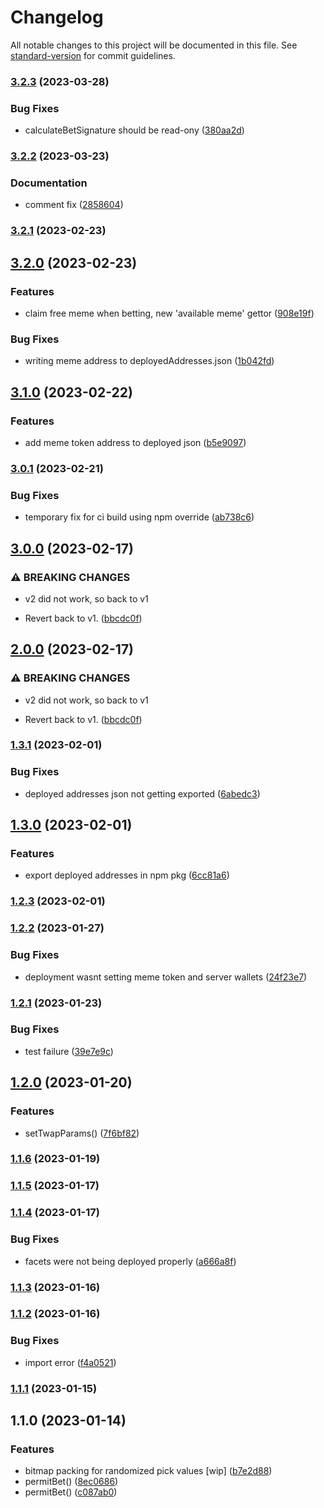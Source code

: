 # Changelog

All notable changes to this project will be documented in this file. See [standard-version](https://github.com/conventional-changelog/standard-version) for commit guidelines.

### [3.2.3](https://github.com/DegenFighter/contracts/compare/v3.2.2...v3.2.3) (2023-03-28)


### Bug Fixes

* calculateBetSignature should be read-ony ([380aa2d](https://github.com/DegenFighter/contracts/commit/380aa2db2b57b0c17655c55796d12fccdea45bbb))

### [3.2.2](https://github.com/DegenFighter/contracts/compare/v3.2.1...v3.2.2) (2023-03-23)


### Documentation

* comment fix ([2858604](https://github.com/DegenFighter/contracts/commit/28586041edba497956140316845074b5203f0aec))

### [3.2.1](https://github.com/DegenFighter/contracts/compare/v3.2.0...v3.2.1) (2023-02-23)

## [3.2.0](https://github.com/DegenFighter/contracts/compare/v3.1.0...v3.2.0) (2023-02-23)


### Features

* claim free meme when betting, new 'available meme' gettor ([908e19f](https://github.com/DegenFighter/contracts/commit/908e19fb28a69fa9b846ecec24820fff7d614a86))


### Bug Fixes

* writing meme address to deployedAddresses.json ([1b042fd](https://github.com/DegenFighter/contracts/commit/1b042fdaf4816c4b5808f0d6f50e6652f14fab95))

## [3.1.0](https://github.com/DegenFighter/contracts/compare/v3.0.1...v3.1.0) (2023-02-22)


### Features

* add meme token address to deployed json ([b5e9097](https://github.com/DegenFighter/contracts/commit/b5e9097c6220f2da32f0bbe546121da3dd458ddc))

### [3.0.1](https://github.com/DegenFighter/contracts/compare/v3.0.0...v3.0.1) (2023-02-21)


### Bug Fixes

* temporary fix for ci build using npm override ([ab738c6](https://github.com/DegenFighter/contracts/commit/ab738c6d76b8f1b73e1e6e3326d8e8234759e1f9))

## [3.0.0](https://github.com/DegenFighter/contracts/compare/v2.0.1...v3.0.0) (2023-02-17)


### ⚠ BREAKING CHANGES

* v2 did not work, so back to v1

* Revert back to v1. ([bbcdc0f](https://github.com/DegenFighter/contracts/commit/bbcdc0fb8aca06b9bdf5c68d5ec840d5e4df25ad))

## [2.0.0](https://github.com/DegenFighter/contracts/compare/v2.0.1...v2.0.0) (2023-02-17)


### ⚠ BREAKING CHANGES

* v2 did not work, so back to v1

* Revert back to v1. ([bbcdc0f](https://github.com/DegenFighter/contracts/commit/bbcdc0fb8aca06b9bdf5c68d5ec840d5e4df25ad))

### [1.3.1](https://github.com/DegenFighter/contracts/compare/v1.3.0...v1.3.1) (2023-02-01)


### Bug Fixes

* deployed addresses json not getting exported ([6abedc3](https://github.com/DegenFighter/contracts/commit/6abedc35da85d2dc96565bb580c817f2e83b475b))

## [1.3.0](https://github.com/DegenFighter/contracts/compare/v1.2.3...v1.3.0) (2023-02-01)


### Features

* export deployed addresses in npm pkg ([6cc81a6](https://github.com/DegenFighter/contracts/commit/6cc81a6fb7addfa1f5fd71980c8cce27548e8970))

### [1.2.3](https://github.com/DegenFighter/contracts/compare/v1.2.2...v1.2.3) (2023-02-01)

### [1.2.2](https://github.com/DegenFighter/contracts/compare/v1.2.1...v1.2.2) (2023-01-27)


### Bug Fixes

* deployment wasnt setting meme token and server wallets ([24f23e7](https://github.com/DegenFighter/contracts/commit/24f23e7d3ee5a852bfef47b0c3fbaf0001d19257))

### [1.2.1](https://github.com/DegenFighter/contracts/compare/v1.2.0...v1.2.1) (2023-01-23)


### Bug Fixes

* test failure ([39e7e9c](https://github.com/DegenFighter/contracts/commit/39e7e9c9920169c1d799c63e60eb2dd91680fbeb))

## [1.2.0](https://github.com/DegenFighter/contracts/compare/v1.1.6...v1.2.0) (2023-01-20)


### Features

* setTwapParams() ([7f6bf82](https://github.com/DegenFighter/contracts/commit/7f6bf8250515216ebd56ac386c6c483252c71ca2))

### [1.1.6](https://github.com/DegenFighter/contracts/compare/v1.1.5...v1.1.6) (2023-01-19)

### [1.1.5](https://github.com/DegenFighter/contracts/compare/v1.1.4...v1.1.5) (2023-01-17)

### [1.1.4](https://github.com/DegenFighter/contracts/compare/v1.1.3...v1.1.4) (2023-01-17)


### Bug Fixes

* facets were not being deployed properly ([a666a8f](https://github.com/DegenFighter/contracts/commit/a666a8f3bd93b2d7b07a3db6c84241509a5a0154))

### [1.1.3](https://github.com/DegenFighter/contracts/compare/v1.1.2...v1.1.3) (2023-01-16)

### [1.1.2](https://github.com/DegenFighter/contracts/compare/v1.1.1...v1.1.2) (2023-01-16)


### Bug Fixes

* import error ([f4a0521](https://github.com/DegenFighter/contracts/commit/f4a05213765d9101a00cd1a7a335c23ed6cf0ce8))

### [1.1.1](https://github.com/DegenFighter/contracts/compare/v1.1.0...v1.1.1) (2023-01-15)

## 1.1.0 (2023-01-14)


### Features

* bitmap packing for randomized pick values [wip] ([b7e2d88](https://github.com/DegenFighter/contracts/commit/b7e2d88cc4c2fadc0958716e09e791ddffd70d71))
* permitBet() ([8ec0686](https://github.com/DegenFighter/contracts/commit/8ec068669c621129bdcf7532754a6ed3d5c5e066))
* permitBet() ([c087ab0](https://github.com/DegenFighter/contracts/commit/c087ab0c8e7206b3c0fdb1e3c9f7787738f216c3))
